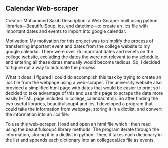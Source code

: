 Calendar Web-scraper 
--------------------------
Creator: Mohammed Sakib
Description: a Web-Scraper built using python libraries—BeautifulSoup, ics, and datetime—to create an .ics file with important dates and events to import into google calendar.

Motivation: My motivation for this project was to simplify the process of transferring important event and dates from the college website to my google calendar. There were over 75 important dates and evnets on the college website, excluding the dates the were not relevant to my schedule, and entering all these dates manually would become tedious. So, I decided to figure out a way to automate the process. 

What it does: I figured I could do accomplish this task by trying to create an .ics file from the webpage using a web-scraper. The university website also provided a simplified html page with dates that would be easier to print so I decided to take advantage of this and use this page to scrape the data more easily (HTML page included in college_calendar.html). So after finding the two useful libraries, beautifulsoup4 and ics, I developed a program that could take the information from webpage, storing it in a dictlist, and convert the information into an .ics file.

To use this web-scraper, I load and open an html file which I then read using the beautifulsoup4 library methods. The program iterate through the information, storing it in a dictlist in python. Then, it takes each dictionary in the list and appends each dictionary into an collegecal.ics file as events.

